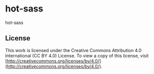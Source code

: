 # hot-sass

hot-sass

## License

This work is licensed under the Creative Commons Attribution 4.0 International (CC BY 4.0) License. To view a copy of this license, visit [http://creativecommons.org/licenses/by/4.0/](http://creativecommons.org/licenses/by/4.0/).
